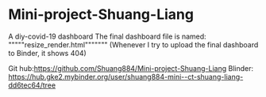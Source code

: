 # Mini-project-Shuang-Liang
A diy-covid-19 dashboard
The final dashboard file is named: """""resize_render.html"""""""
(Whenever I try to upload the final dashboard to Binder, it shows 404)

Git hub:https://github.com/Shuang884/Mini-project-Shuang-Liang
Blinder: https://hub.gke2.mybinder.org/user/shuang884-mini--ct-shuang-liang-dd6tec64/tree
